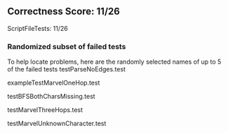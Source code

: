 ## Correctness Score: 11/26
ScriptFileTests: 11/26

### Randomized subset of failed tests
To help locate problems, here are the randomly selected names
of up to 5 of the failed tests
testParseNoEdges.test

exampleTestMarvelOneHop.test

testBFSBothCharsMissing.test

testMarvelThreeHops.test

testMarvelUnknownCharacter.test

